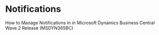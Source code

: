 # Notifications
How to Manage Notifications in in Microsoft Dynamics Business Central Wave 2 Release (MSDYN365BC)
